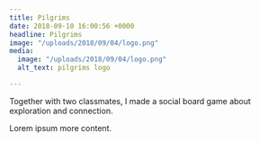 ```yaml
---
title: Pilgrims
date: 2018-09-10 16:00:56 +0000
headline: Pilgrims
image: "/uploads/2018/09/04/logo.png"
media:
  image: "/uploads/2018/09/04/logo.png"
  alt_text: pilgrims logo

---
```

Together with two classmates, I made a social board game about exploration and connection. 

Lorem ipsum more content.